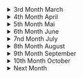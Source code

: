 <details><summary>3rd Month March</summary> 

##### 2022-03-03 
<details><summary>[[https://en.wikipedia.org/wiki/Cnidaria]] </summary>
---------------------------------------------------------------------------------------  

I had to think about how humans destroy coral reafs and how it must have felt to find out that corals and anomones are more closely related to humans than to plants... Then I had to think about how in the greek mythology the old goods were killed by the new goods and how this is somehow happening now with the new gods being humans and the old one corals, megafauna (see [[https://en.wikipedia.org/wiki/Megafauna#Megafaunal_mass_extinctions] and biodiversity in general. Then I thought about how we killed other old gods being other species of homo and how we might be killed by a new species (of homo?) the roboters. Then I thought a plot were the robots end up exterminating (human) life and who would kill them or what they would bring forth. Maybe organic life again just out of intrest which could then again evolve (faster?) create something human like and again kill their gods :) #scifi #nature #story
</details>
</details>
<details><summary>4th Month April</summary>

##### 2022-04-03
<details><summary>[[https://en.wikipedia.org/wiki/Psychological_drama]] </summary>
---------------------------------------------------------------------------------------  

Because of harsher Netflix rules I did some research on neon genesis evangelion. I wanted to know the names and reihenfolge of the sequel films, so I went to the wikipedia page. What stroke me the most about the anime is the psychological depth and focus. When I saw that this seems to be an entire genre, I rejoiced, because apart of sci-fi I'm not that into a lot a genres except maybe comedy. This wiki article, thus, represents a very good starting resource for new films. 
</details>

<details><summary> [Die Natur und Wir - Eine Kunstgeschichte (1/3)](https://www.youtube.com/watch?v=Pl8jkfrjAFU)</summary>
---------------------------------------------------------------------------------------  

Diese Dokumentation geht auf die Entwicklung des Menschen und vor allem auf die Entwicklung des Verhältnisses von Mensch und Natur aufgrund von Kunst ein. (Was für ein schrecklich verschachtelter Satz) Sie beginnt mit den ersten Höhlenmalerein und dem Animismus. "[Wortlautzitat] Wenn man sich als Teil der Natur sieht und man eine Seele hat, dann is der Gedankensprung nicht weit, dass Wind, Stein, Berg, Tier, Fluss auch eine Seele besitzten." Dies bildet vermutlich die Grundlage des Animismus, der überall auf der Welt verbreitet war. Es ist zu bemerken, dass in frühen Höhlenmalereien, keine Menschen abgebildet waren, sondern Tiere detailreich abgebildet waren. Einerseits mussten Tiere genau beobachtet werden um ihre Gewohnheiten zu kennen und von ihnen Leben zu können. Andererseits deutet das auch auf eine Verehrung der Tiere hin. Diese Kunst schaffend unterschieden sich unsere Vorfahren bereits erheblich von den übrigen Tieren. 
Einschneidend war die [neolithic revolution](https://en.wikipedia.org/wiki/Neolithic_Revolution), denn sie erlaubte es 
- dass Menschen nicht mit ihrem Jagdziel (Wild) umherziehen mussten/konnten
- dass 100% der Menschen bestimmter sozialer Schichten sich nicht mit Essensbeschaffung beschäftigen mussten 
- dass mehrere Menschen an einem Ort/Siedlung/Städten zusammen leben konnten. 
Seit der Neothelitschen Revolution gibt es zwei Ideenverschiebunge. Einerseits kann einem die Natur (als Werkzeug) zu Nutze gemacht werden, andererseits wird "das Land" in menschen geschaffen anthropocentrische Orte (Stadt), Essen bringendes Land (Felder) und Wildnis unterteilt. Drei Kunstwerke wurden dazu hervorgehoben: Die Maya Städte in Guatemala, die aufgrund der kultivierung von Mais möglich wurden, die ägyptischen Malereien, die Menschen zeigen, die mit Hilfe von Kühen den Acker Pflügen und die [Assyrische Löwenjagd](https://en.wikipedia.org/wiki/Lion_Hunt_of_Ashurbanipal), die ganz klar die Abgrenzung von Menschen und der übrigen Natur abgrenzt und als Mal der die Natur übertreffenden Menschen gelten soll. 

Als nächstes Beispiel wurden Hinduismus und Griechischer Polytheismus genannt, die für jede Naturerscheinung verschiedene Gottheiten hatten. Beim Hinduismus wurden Gottheiten oft als übermenschlich (Tierköpfe oder vielfache Armpaare) dargestellt (als Zeichen, dass sie von dem Menschen nicht gut begriffen werden können). Die Griechen hingegen stellten ihre Götter (so gut wie) immer in menschlicher Gestalt dar. Dies bezeugt, dass der Mensch weiter in den Mittelpunkt gerückt ist. Ein anderer Unterschied ist zum Hinduismus ist, dass and er Spitze des Pantheons der "Göttervater" Zeus sitzt, der als Himmelsgott Blitz und Donner mitverkörpert. 

Als nächstes wird aufs Christentum eingegangen, das wie das Judentum nur mehr einen Gott anhimmelt. In der Bibel heißt es in [Genesis 1.9:18?](https://www.bible.com/bible/51/GEN.9.DELUT) "[Wortlautzitat] Seid fruchtbar und vermehrt euch. Die Fische in allen Meere sowie die Tiere auf allen Kontinenten sollen euch Untertan seien.", was viel über das Verhältnis von Mensch zur (restlichen) Natur aussagt. 

Im China ab dem 7.Jahrhundert (Tang Dynastie) war eine fr"uhe Form des Tourismus' verbreitet:raus aus der Statd ins Umland. Einge der Gelehrten waren auch Mahler und malten die Landschaften, wobei sie den Fokus nicht auf die Menschen setzen und wenn diese vorkamen kaum sichtbar waren neben den riesigen Formationen aus Bergen und Seen. 

Im nahen Osten entstand derweilen eine neue Religion, der Islam. Es wird behauptet, dass im Korran steht, dass die Natur erforscht werden soll. Dadurch w"urde man "Gottes Hand" am nähesten kommen. Dadurch entstand viel Wissen auf den Gebieten der Astronomie, Mathematik und [Naturforschung](https://en.wikipedia.org/wiki/Ustad_Mansur#/media/File:Ustad_Mansur_Chameleon.jpg)
</details>

<details><summary>[ABI compatibility of OpenBSD](https://arccompute.com/blog/why-computers-suck-and-how-openbsd-makes-them-marginally-better/)</summary>
---------------------------------------------------------------------------------------  

Interesting article about Windows, Linux, MacOS X and OpenBSD. It is estimated that every 10k lines there is bug in the linux kerner. The Linux kernel and the "Windows kernel" consist of 100M and 500M lines, respectively. This is mainly because of backwards compatiblity due to different reasons. MacOS and OpenBSD on the otherside are not pressured into being backwards compatible and can therefore deprecate old features, introduce new features at their will and therefore have a much cleaner code base. OpenBSD even aims to have a threshold of number of lines which can be in ring 0 (highest security level?). 

Further BSD resources: [french IT ](https://www.bsdjobs.com/), [runBSD](https://web.archive.org/web/20190331141138/https://runbsd.info/), [Free vs Open](https://www.unixmen.com/freebsd-vs-openbsd/), [Free vs Open but short](https://unixsheikh.com/articles/choosing-between-openbsd-and-freebsd.html) and [reddit](https://www.reddit.com/r/freebsd/comments/khdluc/freebsd_vs_openbsd/)
After browsing these articles, I'm rather inclined to try OpenBSD as main operating system, but I still have to read some docs :)
</details>

##### 2022-04-6
<details><summary>[The Web Sucks](https://suckless.org/sucks/web/)</summary>
---------------------------------------------------------------------------------------  

from [sucks](https://suckless.org/sucks/) to [motherfuckingwebsite](http://motherfuckingwebsite.com/) to [bettermotherfuckingwebsite](http://bettermotherfuckingwebsite.com/) to [bestmotherfucking](http://bestmotherfucking.website/) and on the way visiting [txti](http://txti.es/) and [contrastrebillion](https://contrastrebellion.com/) for nice website inspirations. Will be included to [MiMDoBloP](https://github.com/pur80/mimdoblop).
</details>

##### 2022-04-07
<details><summary>"[I]t is not easy to say something new" - Michel Foucault, the archeology of knowledge (2002)</summary> 
---------------------------------------------------------------------------------------  

[Disciplining archaeology; the invention of South African prehistory, 1923-1953](https://journals.co.za/doi/pdf/10.10520/AJA02590190_696)
</details>

##### 2022-04-13
<details><summary>An Introduction to OpenBSD</summary> 
---------------------------------------------------------------------------------------  

[Video](https://yewtu.be/watch?v=EkDVKthufAM)
[Blog Post with Slides](https://blog.lambda.cx/posts/openbsd-introduction-talk/)
</details>

##### 2022-04-18
<details><summary>[Is Race Real?](https://www.sapiens.org/biology/is-race-real/)</summary>
---------------------------------------------------------------------------------------  

This article presented very interesting to me because I myself was indoctrinated by the 
old belief of genetic races, but it disproved many misconceptions which I had. 
- race is real but it's not genetic
- 0.88 out of 10,000 letters vary from human to human 
- variation of Eurasian single nucleotide mutation (SNM) is a subset of African SNM
- that means two African genome will differ more than one of those and a Eurasian(!)
- genetic difference is a function of geographic location and separation
- sickle cells are common in malaria plagued location (west-central-afrique, mediterranean, india...)
- one can't deduce race from bones or skulls 
</details>

<details><summary>[NixOS vs OpenBSD](https://dataswamp.org/~solene/2022-04-18-openbsd-vs-nixos.html)</summary>
---------------------------------------------------------------------------------------  

NixOS seems interesting and I should try it in a VM
</details>

<details><summary>[How to write better](https://news.ycombinator.com/item?id=31060362)</summary>
---------------------------------------------------------------------------------------  

1. One of the best ways to improve your writing is to learn how to cut out words that are not necessary  
2. Stuffy writing is bad writing! It lowers the power of your brain and mine!  
3. What words should you never use in writing? Words whose exact meanings you don’t know! Never use a word unless you know EXACTLY what it means  
4. If your writing is nonsense, maybe your thoughts are nonsense too!  
5. To keep things clear and readable: Put the main point of each paragraph in its first sentence  
6. Pretend you’re writing a textbook! That’s how I ended up writing so many books...Organizing knowledge Learning is a lot like writing a book  
7. I often write the introduction last, after I know what it will introduce!  
8. Never draw the reader’s eye to anything that is not the main point  
</details>

<details><summary>[Kwame Asare (Jacob Sam)](http://african-research.com/research/music/legends-of-ghanaian-highlife-music-kwame-asare-jacob-sam-1903-1950s/)</summary>
---------------------------------------------------------------------------------------  

Came accross this video [Palm-Wine Music (Jacob Sam Trio 1928)](https://yewtu.be/watch?v=IKRMNlCHhu4), from Richy Pitch - Ye fre mi richy pitch ep, from willhaben: 
Kwame Asare (Jacob Sam) was born in 1903 in Cape Coast. The first highlife guitarist was taught the guitar by a Kru Liberian seaman. His famous guitar style came from the two finger technique of playing the [sep[e]rewa](https://en.wikipedia.org/wiki/Seperewa), a traditional harp-lute. Asare was trained as a goldsmith and he moved to Kumasi where he formed the Kumasi Trio. Kwame Asare recorded the first Ghanaian highlife music known as “Yaa Amponsah”, now considered a guitar-band highlife classic, on the Zonophone Label in London in 1928 on their EZ series. Later he recorded for His Master’s Voice on their JZ series under the name of “Kwamin”. The 1928 recordings were in the Fante language. Kwame Asare died in the 1950s. Source: J. Collins, 1994, p.7-9;
</details>

<details><summary>[Palm wine Music](https://yewtu.be/watch?v=VW1wOA_9o4s) interview</summary>
---------------------------------------------------------------------------------------  

Who are your biggest inspirations?
- Palm wine music (PWM) was before highlife (emerged late 19th -early 20th century)
- Kumasi Trio 1928 first palm wine (PW) and recording in London
- Kumasi Trio: Jacob Sam (Kwame Asare), Kwa Kanta, Ma(rko) Bane b
- Kwah Mensa (nephew to Sam) also started his PW band 
- Kwabena Nyama and his PW band 
- [agya koo nimo](http://koonimo.org/koonimo.php?section=about) and [this article](https://www.modernghana.com/entertainment/21629/dr-agya-koo-nimothe-hero-this-generation-must-know.html)
- Agya Koo Nimo was the only person sustaining PWM at a certain time
- [Osei Korankye](https://oseikorankye.bandcamp.com/) contributed immensely to the sustainance of PWM
- Osei Korankye plays the seperewa 
</details>

<details><summary>Interview with Ghana's best Drummer</summary>
---------------------------------------------------------------------------------------  

https://yewtu.be/watch?v=Md09NyAmC8k
- talent is 10%, 90% is your attitude (towards the work)
- melody makes you come to a song, lyrics makes you stay
- what makes people get close to your song is the melody
- what will keep them listen to the song is the lyrics
</details>

##### 2022-04-25
<details><summary>The Greatest Lie ever told about Africans</summary>
---------------------------------------------------------------------------------------  

After watching [this video](https://www.yewtu.be/watch?v=Hs5yXgus0VQ) I wanted to find a 
written version of this very informative article. And I found it at 
[africanspeaks4aafrica](https://www.africaspeaks4africa.net/the-greatest-lie-ever-told-about-africans/)
, but it was only the transcript of first dozens seconds. But Continue reading [at webarchive](https://web.archive.org/web/20210418202445/https://www.weloveafrica.net/the-greatest-lie-ever-told-about-africans/)
</details>

##### 2022-04-27
<details><summary>[The Tao of Backup](http://taobackup.com/)</summary>
---------------------------------------------------------------------------------------  

</details>

<details><summary>African Renaissance</summary>
---------------------------------------------------------------------------------------  

https://www.blackpast.org/african-american-history/1997-idea-african-renaissance-myth-or-reality/
In one of [HomeTeam History](https://yewtu.be/channel/UC12lU5ymIvSpgl8KntDQUQA)'s videos he mentioned the african renaissance.
So, I wanted to look for a definition. [This article](https://www.blackpast.org/african-american-history/1997-idea-african-renaissance-myth-or-reality/) was what I found. But that made me understand, that I was rather looking for the African Classic.
</details>

</details>

<details><summary>5th Month Mai </summary>
=======================================================================================  

##### 2022-05-01
<details><summary>[SEO Optimization](https://stevepenny.com/seo-website-redesign/)</summary>
---------------------------------------------------------------------------------------  

</details>

##### 2022-05-06
<details><summary>Central African Republic Adopts Bitcoin</summary>
---------------------------------------------------------------------------------------  

[CAR adopts Bitcoin](https://afrolegends.com/2022/04/29/central-african-republic-car-adopts-bitcoin-as-a-national-currency/)
Second nation after El Salvador. Let's see how this will develop after [EU making it harder to buy anonymously](https://bitcoin-2go.de/wallet-verbot-eu-tfr-zustimmung/)
</details>

##### 2022-05-12
<details><summary>Talented Tenth - Du Bois</summary>
---------------------------------------------------------------------------------------  

[wiki:Talented Tenth](https://en.wikipedia.org/wiki/The_Talented_Tenth)
when closing tabs: "college educated African Americans should set their personal interests aside and use their education to better their communities."
[classical education](https://en.wikipedia.org/wiki/Classical_education_movement) vs. [industrial education](https://en.wikipedia.org/wiki/Industrial_education). 
"However, it was viewed as a step in the wrong direction, a threat of reverting to the old ways of thinking, and continued to promote elitism."[source](https://doi.org/10.2478/abcsj-2013-0002)
Actual citate from Du Bois Taented Tenth: "The Negro *race*, like all races, is going to be saved by its exceptional *men*." 
"The potential Talented Tenth of today is a 'me generation,' not the 'we generation' of the past." [source](https://digitalcommons.northgeorgia.edu/papersandpubs/vol2/iss1/9)
</details>

<details><summary>[Akɔm keseɛ](https://yewtu.be/channel/UCrZTTa_VqLKCq5-SYi5_PZw)</summary>
---------------------------------------------------------------------------------------  

</details>

##### 2022-05-13
<details><summary>**Chez Moi** de *Casey*</summary>
---------------------------------------------------------------------------------------  

"*Connais-tu Frantz Fanon, Aimé Césaire
Eugène Mona et Ti Emile ?*"
Aimé Césaire cocreated the "negritude" movement. In his [Discourse sur le colonialism](https://en.wikipedia.org/wiki/Discourse_on_Colonialism) (his response to **The Tempest**) he writes about coloniasim from the colonized view. 
"*it is ironic that colonizers hoped to rid the countries they colonized of “savages” but in reality, by killing, raping, and destroying the land in which those “savages” lived on, they were themselves savages.*"
"*Hitler differed in the eyes of the Europeans because he "applied to Europe colonialist procedures which until then had been reserved exclusively for the Arabs of Algeria, the 'coolies' of India and the 'niggers' of Africa", meaning that, by persecuting white Europeans, Hitler produced violence most commonly reserved for non-white populations.*"
</details>

##### 2022-05-14
<details><summary>Nature: is decolonization losing all meaning?</summary>
---------------------------------------------------------------------------------------  

https://www.nature.com/articles/d41586-022-01149-5
what does decolonization mean? 
"*We read books. I Write what I Like by Steve Biko. Books by Toni Morrison, and Malcolm X, and Audre Lorde.*" - Paballo Chauke
"*It means we have to tackle the history and the politics behind science, that we usually use science as “Trust the science, science is better than religion. Science is pure science is good knowledge.”
But if you really go back who finds, science who were the scientists in the past, who came up with eugenics, who, literally science has been used to kill and destroy the world. And I think, until we get to a point of admitting that we'll never decolonize science globally or in Africa, as well.*" - PC

"*There's local knowledge systems, there's different ways of learning and of teaching that don't include formal ways, or standard ways of doing.*" - PC
</details>

<details><summary>Sibeth Ndiaye Emmanuel Macron</summary>
---------------------------------------------------------------------------------------  

https://www.nytimes.com/2019/10/02/style/sibeth-ndiaye-emmanuel-macron-france.html
absurdities from the life of strong black woman
</details>

<details><summary>Black Women and Colonial Fantasies in Nineteenth-Century France</summary>
---------------------------------------------------------------------------------------  

https://www.aaihs.org/black-women-and-colonial-fantasies-in-nineteenth-century-france/
anhand von three black women 
</details>

##### 2022-05-16
<details><summary>[Frantz Fanon](https://en.wikipedia.org/wiki/Frantz_Fanon)</summary>
---------------------------------------------------------------------------------------  

"There comes a time when silence becomes dishonesty."
"mastery of language [of the white/colonizer] for the sake of recognition as white reflects a dependency that subordinates the black's humanity" - Black Skin, White Masks
"A Negro behaves differently with a white man than with another Negro. That this self-division is a direct result of colonialist subjugation is beyond question."
A main theme is decolonialisation. This shocking [graphic](https://en.wikipedia.org/wiki/File:African_nations_order_of_independence_1950-1993.gif) lead to a whole world graphic with still colonized parts of the word would be cool. 
**He** was "dialectical opponent of nonviolence" and in **Les damnés de la terre** he "defends the right of a colonized people to use violence to gain independence." which is in stark contrast to Ghandi, who inspired the indian independence which inspired ghanian soldiers fighting for GB. "How can you fight for freedo if you yourself are not free?" - Indian to Ghanaian soldiers ~1950 (source?)
"A third example is the idea that the natives (African Americans) should be constructing new social systems rather than participating in the systems created by the settler population. Ture and Hamilton contend that "black people should create rather than imitate" (144)." - from **Black Power: the politics of liberation in america**, which was largely influenced by **FF**.
*'Ngũgĩ goes so far to argue in Decolonizing the Mind (1992) that it is "impossible to understand what informs African writing" without reading Fanon's Wretched of the Earth.'*
</details>

<details><summary>Kiswahili: Africas Most spoken Language</summary>
---------------------------------------------------------------------------------------  

https://nation.africa/kenya/news/the-story-of-how-swahili-became-africa-s-most-spoken-language-3725834
[Ayi Kwei Armah](https://en.wikipedia.org/wiki/Ayi_Kwei_Armah) called for Kiswahili as continental language. 
Adopted by African Union (AU), Southern African Development Community (SADC) and East African Community (EAC) as official language. And spoken in multiple countries. 
</details>

##### 2022-05-17
<details><summary>The Reason Europeans Erased Africans from History</summary>
---------------------------------------------------------------------------------------  

[link](https://yewtu.be/watch?v=m1VtnOrcC80)
bcs they enslaved them and it's easier to enslave a nobody. 
if you don't have a history you're a nobody and nobody will remorse you. 
difference between self esteem and group esteem. 
</details>
 
<details><summary>Why Did Europeans Enslave Africans</summary>
---------------------------------------------------------------------------------------  

[link](https://yewtu.be/watch?v=opUDFaqNgXc)
Europe was poor in end of middle age. Ppl at top wanted more money. 
Planting Money Crops did the trick, but needed cheap working force. 
First on islands? Then in America, but enslaved locals knew the 
terrain and were prone to revolte and flee. War and killed by plagues. 
So imported africans, which didn't know terrain. Later needed to justify 
the enslavement as europeans were mainly christian -> racism 
</details>

<details><summary>"First" Contact Between Europe and Africa</summary>
---------------------------------------------------------------------------------------  

[link](https://yewtu.be/watch?v=MV80a_Ohe_c)
barely contact before 15th century. 
Lateen sail made possible to sail against wind and go south on african shore. 
Portugal captured 4 men from boat from cap verde. 
Next time, wanted to raid a town 
Next encounter they were attacked immediately. Duh. 19 of 28 dead
</details>

<details><summary>[How Europe Twisted History to Destroy African Culture](https://yewtu.be/watch?v=R6_j8SWQ50g)</summary>
---------------------------------------------------------------------------------------  

</details>

<details><summary>[If Ancient Africans Were So Great, How Did We Get Conquered?](https://yewtu.be/watch?v=QvIWsbQjlCc)
</summary>
---------------------------------------------------------------------------------------  

</details>

##### 2202-05-21
<details><summary>VIM spell checking</summary>
---------------------------------------------------------------------------------------  

[link](https://jeromebelleman.gitlab.io/posts/publishing/vimspell/)
`:set spell`
`[,s` previous wrongly spelled word
`],s` next wrongly spelled word
`z,=` show correct options
`z,g` add word to word list at `~/.vim/spell/*add`
</details>

<details><summary>LibreLingo</summary>
---------------------------------------------------------------------------------------  

[Blog post](https://dev.to/kantord/why-i-built-librelingo-280o)
[Github](https://github.com/LibreLingo/LibreLingo)
[WebApp](https://librelingo.app/)
</details>

##### 2022-05-22
<details><summary>[Stick to the basics and you can go pretty far](https://adhesivetapelabel.com/testing/infrared-spectroscopy-can-measure-film-thickness-in-the-worlds-of-adhesives-tapes-labels/)</summary>
---------------------------------------------------------------------------------------  

</details>

##### 2022-05-23
<details><summary>[Computer Poetry: poetriX](http://bregman.dartmouth.edu/turingtests/poetix)</summary>
---------------------------------------------------------------------------------------  

</details>

##### 2022-05-25
<details><summary>How Europe Twisted History to Destroy African Culture</summary>
---------------------------------------------------------------------------------------  

[video](https://yewtu.be/watch?v=R6_j8SWQ50g)
Q: Why the grand attempt to manipulate or distort history?
A: It was done to justify slave trade and colonisation. In order to justify these dustily acts, Europe needed to fabricate a history which emphasizes its presumed superiority and minimize contributions of all other groups and people. 
</details>

<details><summary>Unserdeutsch</summary>
---------------------------------------------------------------------------------------  

[link](https://en.wikipedia.org/wiki/Unserdeutsch)
</details>

=======
##### 2022-05-31
<details><summary>Star Trek Chronologisch</summary>
-----------------------------------------------------------------------------------------

https://www.likeitis93.com/star-trek-so-schaut-man-serien-filme-chronologisch-korrekt/
</details>

</details>

<details><summary>6th Month June</summary>

##### 2022-06-01
<details><summary>My students cheated... A lot</summary>
-----------------------------------------------------------------------------------------

https://crumplab.com/articles/blog/post_994_5_26_22_cheating/index.html
</details>

##### 2022-06-03
<details><summary>What is AI and where will it lead to in the next 100 years?</summary>
---------------------------------------------------------------------------------------  

https://ai100.stanford.edu/2016-report/preface
Plus another deep plunge into AI: https://github.com/owainlewis/awesome-artificial-intelligence
</details>

=======
##### 2022-06-07
<details><summary>Selfcontrol</summary>
---------------------------------------------------------------------------------------  

https://www.reddit.com/r/GetMotivated/comments/8ai05o/discussion_your_selfcontrol_is_your_most/
summary of https://effectiviology.com/stanford-marshmallow-experiment-self-control-willpower/
gaining self controll in small things will lead to gaining self control in big things
</details>

<details><summary>African Spirituality</summary>
---------------------------------------------------------------------------------------  

Who Africans prayed to before slavery explained https://yewtu.be/watch?v=8H1KA4b508s
we are drops of the ocean, and not different/seperate from the ocean (god), so we have to cultivate an relationship
So turn inward! You are powerfull and have the power to create
</details>

<details><summary>Five tips for understanding and managing your emotions to build flourishing connections</summary>
---------------------------------------------------------------------------------------  

https://www.nature.com/articles/d41586-021-00711-x
- Identify your emotions
- Consider your response
- Be empathetic 
- Listen actively
- Master your body language
</details>

<details><summary>Three Kinds of Friendships</summary>
---------------------------------------------------------------------------------------  

[Source of inspiration](https://yewtu.be/watch?v=H2eRwnK6yOs) friendships  
23.06.2021 ~ 16:30 ~ 30C ~ Prater
Es gibt drei Arten von Freundschaften: Nutzfreundschaften, Genussfreundschaften, Gutfreundschaften (Aristoteles)
Bei Nutzfreundschaften ziehen beide Parteien einen Nutzen davon; z.B.: zwischen Mitarbeiter, Geschäftspartnern. 
Bei Genussfreundschaften geniessen beide etwas, wie zB Sport, Kultur, Spiele, Drogen,...
Beide Freundschaften verklingen sobald die bindende Komponente verloren geht. Diese Komponente kann auch das Gegenwirken der Einsamkeit sein. 

Die 3. Kategorie an Freunschaften ist, wenn man nur an der Persoenlichkeit des jwewils anderen erfreut ist. 
Dazu muss man zu sich selbst allerdings erst in einer Gutfreundschaft (echten Freundschaft) sein; 
also alleine sein können mit seinen Gedanken; also auch ohne Ablenkungen wie zB etwaige Bildschirme. 
Gutfreundschaften entstehen allerdings nicht plötzlich  und spontan, sondern über längereZeit. 
Deshalb sitz ich auf einer Bank abseits der Praterhauptallee. 

“All of humanity's problems stem from man's inability to sit quietly in a room alone.”
― Blaise Pascal, Pensées from https://yewtu.be/watch?v=KGCc1cUbx90
</details>

##### 2022-06-9
<details><summary>Sew a bow tie</summary>
---------------------------------------------------------------------------------------  

https://www.tie-a-tie.net/make-a-bow-tie/
</details>

##### 2022-06-17
<details><summary>Cross Talk (Crosstalk)</summary>
---------------------------------------------------------------------------------------  

https://www.fluentin3months.com/crosstalk/
both partners talk in their native language and one can concentrate on understanding
rather than what and how one will say next. 
</details>

<details><summary>AI says it's sentient concious</summary>
---------------------------------------------------------------------------------------  

[this](https://yewtu.be/watch?v=xvNvj7ku5pY) creeped my out, but luckily I saw 
[John Searle's talk](https://yewtu.be/rHKwIYsPXLg) nearly to the end. 
A lot of the same arguments can be found in [this article](http://thecslewis-studygroup.org/wp-content/uploads/2017/11/I-Married-A-Computer.pdf) by John Searle. 
The main argument is that we are merely creating a simulation and no replication of consciousness. 
That simulation of consciousness is like the simulation of the verdauung. We can't feed it pizza. 
That AI will behaupten that it is conscious and that it will keep arguing with people that 
it is conscious, but it is easy to tell a computer it should say, that it is conscious: 
*adf*
```
python3 print("I am conscious")
```
Searle argues, that there is observer-independent intelligence 
(humans, dogs, who have an internal psychological life) and observer-relative intelligence
(Deep Blue, pocket calculator, which are just human made tools).
*"A better name for 'artificial intelligence' would have been 'simulated cognition'."*
</details>

<details><summary>Humans - Snails - Ants - who's related more closely - tree of life</summary>
---------------------------------------------------------------------------------------  

I found the answer [here](https://www.onezoom.org)  
insects are closer related to molluscs than to to any Deuterostomes/Chrodates/(Bony) Vertebrates/Tetrapods/Mammals

#zoomable 
./.\.  
/./.\
H.S.A  
</details>

##### 2022-06-22
<details><summary>Racial dialogue</summary>
---------------------------------------------------------------------------------------  

https://medium.com/progressively-speaking/message-to-white-allies-from-a-black-racial-dialogue-expert-youre-doing-it-wrong-39c09b3908a5
*"Before you say anything [...], it’s vital to figure out what you want to accomplish. If you are not clear on your intentions, it will be difficult to make good choices about what to do."*
</details>

<details><summary>Allie VS Accomplice</summary>
---------------------------------------------------------------------------------------  

https://ready.web.unc.edu/section-1-foundations/module-13-allies-antiracism/
</details>

<details><summary>Toki Pona</summary>
---------------------------------------------------------------------------------------  

A minimal conlang with 120 words and 14 letters
[official website](https://tokipona.org/)
and [Blinry's xkcd](https://blinry.org/toki-pona-xkcd/)
[12 lessons of toki pona](https://yewtu.be/playlist?list=PLjOmpMyMxd8T9lZjF36c4mn4YgwZ4ToT6) 
The [article](https://blog.duolingo.com/language-similarities/) which led me to find toki pona.  
Minimal English and Minimal Chinese [exist](https://intranet.secure.griffith.edu.au/schools-departments/natural-semantic-metalanguage/minimal-english/what-is-minimal-english)  
There is also [toki ma](https://toki-ma.com/), the world language which adds some words for practical reasons.
</details>

##### 2022-06-21
<details><summary>No, Machine Learning is not just glorified Statistics</summary>
---------------------------------------------------------------------------------------  

[https://towardsdatascience.com/no-machine-learning-is-not-just-glorified-statistics-26d3952234e3](article) say: ML uses statistics, but isn't the same just like physics is not just hyped maths. 
</details>

##### 2022-06-23
<details><summary>Snow On Tha Bluff</summary>
---------------------------------------------------------------------------------------  

https://yewtu.be/watch?v=fG6fZhowGPY
https://www.nme.com/en_au/features/no-name-j-cole-snow-on-tha-bluff-book-club-chance-the-rapper-beef-cancelled-2691407
https://www.complex.com/music/2020/05/noname-favorite-rappers-silence-george-floyd-death
https://www.revolt.tv/2020/6/18/21296306/noname-song-33-song
https://jezebel.com/noname-says-her-platform-pushes-her-to-be-more-radical-1845072179
https://www.blackenterprise.com/chicago-rapper-noname-launches-book-club-celebrating-writers-of-color/
https://www.complex.com/music/2020/07/noname-leader-twitter-unfollow-j-cole
https://en.wikipedia.org/wiki/Noname_(rapper)#2019%E2%80%93present:\_Factory_Baby_and_hiatus
</details>

</details>


<details><summary>7nd Month July</summary>

##### 2022-07-06
<details><summary>The importance of stupidity in scientific researc</summary>
---------------------------------------------------------------------------------------  

Try to feel dumb
https://journals.biologists.com/jcs/article/121/11/1771/30038/The-importance-of-stupidity-in-scientific-research
</details>

<details><summary>Git Branching Tutorial </summary>
---------------------------------------------------------------------------------------  

https://learngitbranching.js.org/
</details>

<details><summary>@Google's sentient AIT (2022-06-17)</summary>
---------------------------------------------------------------------------------------  

https://yewtu.be/watch?v=kgCUn4fQTsc
He wants to start an conversation about that: 
- only a hand full of people decide what the AI will say, which will influence how a lot of ppl think
- these decision are made by very few ppl behind closed doors
- google has a policy of not creating a sentient AI
- google seems to stop discussions about the AI's XXX
</details>

##### 2022-07-07
<details><summary>Drawing Guessing Game online</summary>
---------------------------------------------------------------------------------------  

https://skribbl.io/
</details>

<details><summary>Bear Blog</summary>
---------------------------------------------------------------------------------------  

https://github.com/HermanMartinus/bearblog/
cool bear faces 
alternative to mimdoblop? 
also have a look at hermans blog https://herman.bearblog.dev/blog/
</details>

##### 2022-07-11
<details><summary>Lumumbas Tooth</summary>
---------------------------------------------------------------------------------------  

https://www.africaspeaks4africa.net/belgium-returns-patrice-lumumbas-tooth-to-family-61-years-after-his-murder/
Lumumba was the Kwame Nkrumah of Democratic Republic of the Congo (DRC) 
</details>

<details><summary>US military base in Ghana</summary>
---------------------------------------------------------------------------------------  

https://peoplesdispatch.org/2022/06/15/why-does-the-united-states-have-a-military-base-in-ghana/
- US soldiers don't need a passport to einreisen
- US soldiers will not be untersucht at einreise
- US soldiers have more rights than diplomats 
- US soldiers can't be verklagen after killing Ghanians or destroying their property 
- US soldiers have been seen arriving and departing on the Accra airport 
- The CIA was part of the 1966 putch against Kwame Nkrumah
</details>

##### 2022-07-13
<details><summary>War of the Talent</summary>
---------------------------------------------------------------------------------------  

https://www.fastcompany.com/34512/war-talent
McKinsey Co study: in 15 years 15% less 35-45 yo ppl 
with 4% growth of US economy that's 25% more demand
</details>

<details><summary>The Night Watch - James Mickens</summary>
---------------------------------------------------------------------------------------  

https://www.usenix.org/system/files/1311_05-08_mickens.pdf
why systems programmers are cool
see also https://mickens.seas.harvard.edu/wisdom-james-mickens
HCI Human-Computer-Interaction
</details>

<details><summary>Fela Kuti's predecessor</summary>
---------------------------------------------------------------------------------------  

https://theconversation.com/the-legacy-of-nigerian-music-star-orlando-julius-must-not-be-overlooked-181857
</details>

##### 2022-07-20
<details><summary>How Google got to rolling Linux releases for Desktops</summary>
---------------------------------------------------------------------------------------  

https://cloud.google.com/blog/topics/developers-practitioners/how-google-got-to-rolling-linux-releases-for-desktops
gLinux, Goobuntu
SRE = site reliability enginerring 
https://www.redhat.com/en/topics/devops/what-is-sre
</details>


##### 2022-07-22
<details><summary>Githubs Awesome</summary>
---------------------------------------------------------------------------------------  

https://github.com/hackerkid/Mind-Expanding-Books 
from https://github.com/topics/awesome
and maybe I should switch CMS (content managing system) from [Mimdoblop](https://github.com/pur80a/MiMDoBloP) to [grav](https://github.com/pur80a/MiMDoBloP) or anything PHP+MD (markdown)
from https://github.com/ziadoz/awesome-php
</details>

<details><summary>Deduction vs Induction</summary>
---------------------------------------------------------------------------------------  

Both deduction and Induction are [Inference](https://en.wikipedia.org/wiki/Inference)
[Induction](https://en.wikipedia.org/wiki/Inductive_reasoning) is from a few to all and is probable. 
E.g.:  All men I've seen are mortal. All men are mortal.
[Deduction](https://en.wikipedia.org/wiki/Deductive_reasoning) is from all to a few and always true.
E.g.: All men are mortal. Sokrates is a man. Sokrates is mortal.
</details>

##### 2022-07-26
<details><summary>Molekular robotik</summary>
---------------------------------------------------------------------------------------  

[artikel](https://www.spektrum.de/news/nanorobotik-forscher-bauen-winzigen-motor-aus-dna/2043004)
</details>

##### 2022-07-29
<details><summary>Thomas Sankara</summary>
---------------------------------------------------------------------------------------  

https://www.polemics-magazine.com/int/jazz-rivalry-and-revolution-the-unfinished-story-of-thomas-sankara
About the former President of Burkina Faso Thomas Sankara 
and his sad political legacy 
about his 
</details>

</details>

<details><summary>8th Month August</summary>

##### 2022-08-01
<details><summary>monkey type</summary>
---------------------------------------------------------------------------------------  

https://monkeytype.com/  
type fast  
alternatively https://typetest.io  
</details>

<details><summary>Palm Galaxy</summary>
---------------------------------------------------------------------------------------  

[Palm Galaxy](https://boardgamegeek.com/thread/2618163/article/37224908#37224908)  
I'm waiting. [Palm Laboratory](https://boardgamegeek.com/boardgame/354335/palm-laboratory) looks like a retheme   
See also the [kickstarter](https://www.kickstarter.com/projects/portaldragon/colab-relaunch)
</details>

##### 2022-08-02
<details><summary>The Evolution of Life by Anthöny Pain</summary>
---------------------------------------------------------------------------------------  

Best Dokumentation
https://yewtu.be/watch?v=1lfOTF4MjaU&list=PLZFljdk_R2dZ6FltWKg-UyzBj7mtr9X0F&index=0
</details>

<details><summary>Künstliche Metaloenzyme</summary>
---------------------------------------------------------------------------------------  

https://www.spektrum.de/news/metalloenzyme-der-traum-von-der-mikrobiellen-chemiefabrik/2043790
</details>

##### 2022-08-03
<details><summary>ABCD</summary>
---------------------------------------------------------------------------------------  

[American-Born Confused Desi](https://en.wikipedia.org/wiki/American-Born_Confused_Desi) 
I came across this term in ["India World"](https://www.tor.com/2022/06/01/india-world-amit-gupta/) by Amit Gupta.
Coming from a [blog entry](https://superamit.substack.com/p/short-stories-how-much-do-you-make) of him desribing his journey of writing and publishing the short story.
</details>

##### 2022-08-12
<details><summary>Tiramisu recipe</summary>
---------------------------------------------------------------------------------------  

[from here](https://www.recipesfromitaly.com/tiramisu-original-italian-recipe/)
works great, tasts great, uses whole eggs
</details>

<details><summary>Raben Hirne</summary>
---------------------------------------------------------------------------------------  

https://www.spektrum.de/news/zoologie-die-evolution-des-vogelgehirns/2048829
</details>

##### 2022-08-15
<details><summary>I chose me I'm sorry</summary>
---------------------------------------------------------------------------------------  

[blog post](https://codingfearlessly.com/i-choose-me-im-sorry)
A personal account about, self-awareness, therapy and Kendricks 2022 album. 
</details>

<details><summary>In Between Applause</summary>
---------------------------------------------------------------------------------------  

[blog post](https://codingfearlessly.com/in-between-applause)
how to make a presentation
</details>

<details><summary>How to write blog posts</summary>
---------------------------------------------------------------------------------------  

[blog post](https://codingfearlessly.com/how-i-write)
</details>

<details><summary>School of thought</summary>
---------------------------------------------------------------------------------------  

[website](https://www.schoolofthought.org/)
after watching [this video](https://yewtu.be/6dluwVks444)
with linkse to: 

- [yourfallacy.is](https://yourlogicalfallacyis.com/)
- [yourbias.is](https://yourbias.is/)
- [therulesofcivilconversation.org](https://therulesofcivilconversation.org/)
- [freelearninglist.org](https://freelearninglist.org/)
</details>

##### 2022-08-19
<details><summary>Ebo Taylor</summary>
---------------------------------------------------------------------------------------  

https://thevinylfactory.com/features/ebo-taylor-interview/
Ebo Taylor was together with Fela Kuti in London. Both studies music there. 
"Along with jazz, James Brown and funk brought changes to my music. Fela introduced it to Nigerian music and I did the same sort of thing in Ghana.” - E.T.
lead me to the unofficial hymne of ghana: [Yen ara asase ni](https://learnakan.com/ephraim-amu-yen-ara-asase-ni/) 
</details>

##### 2022-08-22
<details><summary>Uganda's tiny computers</summary>
---------------------------------------------------------------------------------------  

[blog](https://www.africanews.com/2022/08/15/ugandans-manufacture-low-energy-consumption-computers/)
A Ugandan engeneer created a small raspberrypi like computer which costs under 100$ 
</details>

##### 2022-08-25
<details><summary>Hedonism Asceticism and Poeticism</summary>
https://lukesmith.xyz/articles/hedonism-asceticism-and-the-hermetic-answer/
---------------------------------------------------------------------------------------  

</details>

##### 2022-08-26
<details><summary>Laptop Power Management</summary>
---------------------------------------------------------------------------------------  

https://christitus.com/laptop-power-management/
and 
https://github.com/AdnanHodzic/auto-cpufreq 
which nearly bricked my X1CarbonG6
see also https://wiki.archlinux.org/title/Laptop
</details>

##### 2022-08-27
<details><summary>Persönlichkeit verändern ein Leben lang</summary>
---------------------------------------------------------------------------------------  

[spektrum.de](https://www.spektrum.de/news/wir-koennen-uns-aktiv-veraendern-ein-leben-lang/2051703)
Wir verändern uns wegen neuen sozialen Rollen. 
Mehr wenn wir zu arbeiten beginnen als wenn wir ein Kind bekommen, weil uns leute auf die finger schauen. 
Die Big Five der Persönlichkeit: 

- Offenheit für Erfahrungen
- Gewissenhaftigkeit
- Extraversion
- Verträglichkeit 
- emotionale Stabilität

Interessante Frage: 

- Welche Stärken habe ich? 
- Woraus kann ich im Alltag Kraft schöpfen? 
- Was macht mich glücklich?
- Was habe ich schon alles erreicht? 
- Welche Herausforderungen habe ich gemeistert? 
- Worauf bin ich stolz?

um sich zu veränder hilft es sehr sich konrekte dinge vorzunehmen

mehr gibt es im Buch "Woran wir wachsen. Welche Lebensereignisse unsere Persönlichkeit prägen und was uns wirklich weiterbringt" von *Eva Asselmann*

</details>

##### 2022-08-29
<details><summary>Where are you from?</summary>
---------------------------------------------------------------------------------------  

[Taiye Selasi's TED talk](https://www.ted.com/talks/taiye_selasi_don_t_ask_where_i_m_from_ask_where_i_m_a_local)
Nationality is a construct invented around 400 years ago (Benedict Anderson - Imagined Communities, Version 2006 )
What do we seek when asking "Where are you from?"
We are asking about nationality and power associated with the country. 
We are asking about some idea rather than a reality, the human experience. 
Where are you local seeks the experience rather than nationality. 
3 Rs: Ritual, Relationships and Restrictions
[nice summary](https://www.huffpost.com/entry/where-are-you-really-from_b_8248446)
</details>

<details><summary>Reading fast, well, widely</summary>
---------------------------------------------------------------------------------------  

[driverlesscrocodile's blog](https://www.driverlesscrocodile.com/books-and-recommendations/tyler-cowen-on-reading-fast-reading-well-and-reading-widely/)
read a lot 
After the 3rd chapter you'll know if it's worth your time. 
You will learn to read well by reading a lot and becoming addicted. 
Best reading is focused reading when you try to answer a question. 
Imagine you having a podcast and asking: "What am I going to ask them?"
Often there is no best book. Rather ask for a portfolio about the subject. 
You should read at least one book about an area you don't give a damn about. 

Also [read the originals](https://www.driverlesscrocodile.com/books-and-recommendations/c-s-lewis-on-reading-the-originals/)
</details>

<details><summary>Interaction Effects in Statistics</summary>
---------------------------------------------------------------------------------------  

[explained by Jim Frost](https://statisticsbyjim.com/regression/interaction-effects/)
</details>

<details><summary>Ghost Hunting</summary>
---------------------------------------------------------------------------------------  

Ghost Hunting [By Jim Frost](https://statisticsbyjim.com/fun/ghost-hunting-statistics/)
with statistics
more statistics by Jim:  
[Hypothesis testing](https://statisticsbyjim.com/hypothesis-testing/hypothesis-tests-significance-levels-alpha-p-values/)
</details>

<details><summary>Wlan kabel im Test</summary>
---------------------------------------------------------------------------------------  

[Tetsbericht](https://www.sir-apfelot.de/wireless-lan-kabel-5993/)   
Zusammensetztun: 80% Stickstoff, 20% Sauerstoff 
</details>

</details>


<details><summary>9th Month September</summary> 

##### 2022-09-06
<details><summary>Statistics with R</summary>
---------------------------------------------------------------------------------------  

Articl://bookdown.org/mikemahoney218/LectureBook/basic-statistics-using-r.html
</details>

##### 2022-09-09
<details><summary>Unusual Deaths</summary>
---------------------------------------------------------------------------------------  

[wiki](https://en.wikipedia.org/wiki/List_of_unusual_deaths)
thanks to Lovro, who pointed out this wiki article 
</details>

<details><summary>Mpemba-Effekt #physik #thermodynamic #cool</summary>
---------------------------------------------------------------------------------------  

[spektrum.de](https://www.spektrum.de/news/mpemba-effekt-friert-heisses-wasser-schneller-als-kaltes/2054358)
friert warmes wasser schneller als kalte? Ein tanzanian teenager gab dem Effekt seinen Namen
</details>

<details><summary>Fremdsprachen lernen leicht gemacht</summary>
---------------------------------------------------------------------------------------  

[spektrum.de](https://www.spektrum.de/news/wie-erwachsene-am-besten-fremdsprachen-lernen/2041930)
S
</details>

<details><summary>History of African Cuisins</summary>
---------------------------------------------------------------------------------------  

[qz.com](https://qz.com/how-west-african-cuisines-originated-and-developed-over-1849449285)
</details>

##### 2022-09-10
<details><summary>Kneipen</summary>
--------------------------------------------------------------------------------------- 

[Spektrum.de](https://www.spektrum.de/news/hydrotherapie-kneipp-ist-kein-becken-sondern-ein-konzept/2037415)
Kalt warm Wasser Gefäße  
Zu kalt duschen führt zu gegenreaktion sodass einem wieder warm wird danach 
Also nicht zu kalt und eine bestimmte mindest Zeit kalt duschen. 
</details>

<details><summary>Food and Education in Africa</summary> 
---------------------------------------------------------------------------------------  

[food](https://www.africa.com/africa-needs-more-action-fewer-words-to-secure-food-and-nutrition/)
[education](https://www.africa.com/president-of-ghana-nana-akufo-addo-calls-for-regional-action-on-attacks-on-education-in-west-africa/)
</details>

##### 2022-09-13
<details><summary>African Roots of Capoeira Angola</summary>
---------------------------------------------------------------------------------------  

[africa.com](https://www.africa.com/the-roots-of-capoeira-angola/)
[bbc.co.uk](https://www.bbc.co.uk/news/world-africa-57429972)
</details>

<details><summary>Genetics of the TransAtlantic Slave Trade</summary>
---------------------------------------------------------------------------------------  

[cell.com]( https://www.cell.com/ajhg/fulltext/S0002-9297(20)30200-7 )
</details>

<details><summary>The Biologist and the Radio</summary>
---------------------------------------------------------------------------------------  

Can a biologist fix a radio?
[cell.com](https://www.cell.com/cancer-cell/pdf/S1535-6108(02)00133-2.pdf)
</details>

##### 2022-09-14
<details><summary>Travel and Trade in Afirca</summary>
---------------------------------------------------------------------------------------  

[Border between Namibia and Botswana](https://www.africa.com/namibia-and-botswana-ditch-passports-to-ease-travel/)
[African Free Trade](https://www.africa.com/wtos-ngozi-calls-for-free-trade-in-africa-2/)
</details>

<details><summary>The Power of Rituals</summary>
---------------------------------------------------------------------------------------  

[TED talk by Dimitris Xygalatas](https://yewtu.be/watch?v=IrjCLvSQ_cw)
- rituals increase donatieness (the more painful ther donatier)
- rituals increase group belonging 
- rituals can synchronize experience and feelings
- rituals lower stress 
</details>

<details><summary>Kitong Kiass</summary>
---------------------------------------------------------------------------------------  

**Unser Erbe/Erinnerung - Notre heritage/mémoire:**  
Aujourd'hui j'étais à la presentation de la livre "War das jetzt rassistisch?"(est-ce que c'était racist?) oú j'ai rencontré le mec de [AfirEuroText](https://www.afrieurotext.at/?lang=en). 
J'ai lui demander comment la langue s'appelle qui est utilisé pour l'intitulé [colloque RRR](https://www.blackaustria.info/2022/08/17/raubkunst_aus_afrika/). 
[Yangben](https://www.webonary.org/yangben/overview/introduction/?lang=en) est une langue camerounaise parlée par environment 2-3 milles gens. 
Ça veut dire ce qu'elle est [en voie de disparition](https://fr.wikipedia.org/wiki/Langues_en_voie_de_disparition). 
En fait c'était difficil a trouver information sur cette langue, mais j'ai trouvé une [dictionaire yangben](https://www.webonary.org/yangben/?lang=en). 
Seulement avaic l'information ce que j'ai trouvé sur [webonary.org](https://www.webonary.org/yangben/overview/introduction/?lang=en), je suis devenu capable à découvrir une [site wikipedia](https://en.wikipedia.org/wiki/Central_Yambasa_language) où la langue est mentionné. 
Je n'ai pas même decouvert Yangben sur la site wiki au sujet de [les langues au Cameroun](https://en.wikipedia.org/wiki/Languages_of_Cameroon)
</details>

##### 2022-09-15
<details><summary>Ab wann ist man zu alt zum Sprachen Lernen?</summary>
---------------------------------------------------------------------------------------  

laut [spektrum.de](https://www.spektrum.de/news/warum-man-nie-zu-alt-ist-um-eine-fremdsprache-zu-lernen/2039968) nie!
Es gibt keine "critical period" fürs Sprache-Lernen, aber sehr wohl fürs Aussprache Lernen. 
Die Motivation und die Lernumgebung sind sehr wichtig. 
Sprechen mit Muttersprachlern steigert motivation und selbstbewusstsein. 
</details>

##### 2022-09-20
<details><summary>Traditional Ghanaian Games</summary>
---------------------------------------------------------------------------------------  

[Ampe](https://yewtu.be/3Ihkxy2BXAw?t=41)
search for traditional ghana game on yewtu.be for more

</details>

<details><summary>Capoeira e Candomblé</summary>
---------------------------------------------------------------------------------------  

[Candomblé em Berlim](https://candomble-berlin.de/) und [Forum Brasil](https://forum-brasil.de/brasilianisches-portugiesisch/)
[Capoeira Angola in Bremen mit Mestre Perna](https://capoeira-angola-bremen.de/) (auch auf [insta](https://www.instagram.com/centro_cultural_cazua/)
Mestre Forro unterrichtet in Hanover und hatte ein [Ngoma](http://mgh-gneisenau.de/ngoma-capoeira-angola/)-Tshirt an. Corridos findet man bei den Berlinern [Mukanda]( https://mukanda-capoeira-angola.com/music/#corridos) und auch Bantu Kosmologie

</details>

##### 2022-09-24
<details><summary>Sonne Mond Sterne</summary>
---------------------------------------------------------------------------------------  

[Mondauf- und -untergang](https://www.timeanddate.de/mond/oesterreich/wien)  
[Mondphasen](https://www.timeanddate.de/mond/phasen/oesterreich/wien)  
[Sonnenauf- und -untergang](https://www.timeanddate.de/sonne/oesterreich/wien)  
</details>

##### 2022-09-26
<details><summary>International Day for the Elmination of Racial Discrimination</summary>
---------------------------------------------------------------------------------------  

I stumbled accross [www.afrikanet.info](afrikanet.info) when doing some follow up reasearch on Kitong-Kiass-3RRR. It was this [interview with Ama Mazama](https://www.blackaustria.info/2021/11/05/ama-mazama-die-europaeische-erfahrung-ist-keine-universelle/)
- since 1966 by United Nations 
- date bcs of commemoration of victims of 1960 peaceful demonstration against apartheid (69 dead through fire)
- every year a special topic is chosen 
- The International Decade for People of African Descent that began on January 1, 2015 and will culminate on December 31, 2024. Its theme focuses on recognition, justice and equitable development. *(not much can be seen)*
</details>

<details><summary>Nelson Mandela</summary>
---------------------------------------------------------------------------------------  

[blackaustri.info](https://www.blackaustria.info/2021/10/26/zum-tod-von-nelson-mandela/) und die [englishe version](https://www.blackaustria.info/2021/10/26/mandela-joined-the-ancestors/)
über die begreiung und den Tod Nelson Mandelas. Hat mir gezeit wie wenig ich über Mandela weiß. 
To do ist mehr über die, die vor mir kamen heraus finden, ihre Gedanken und struggles. 
Nur wenn man weiss woher man kommt, kann man wissen wohin man geht.
Mandela, Frantz Fanon, Aimé Césaire, Achille Mbembe etc. 
</details>

##### 2022-09-28
<details><summary>PinePhone Pro</summary>
---------------------------------------------------------------------------------------  

A PinePhone got available on willhaben  
So I played with the thought of buying it and read [this hopeful review](https://news.itsfoss.com/pinephone-review/).  
Which is in stark contrast to [this review](https://yewtu.be/watch?v=dk1nwrA0yJE) by CTT.   
Or should I go with an other phone for Linux mobile [(see this review)](https://tuxphones.com/best-linux-phones-buying-guide-2022/)
The window manager [SXMO](sxmo.org) seems very interesting (see [Linux mobile DEs](https://tuxphones.com/mobile-linux-phone-desktop-environments-de-comparison-interfaces/)
Also, this review is a bit hope breaking: [Mobile Linux Dying](https://yewtu.be/watch?v=GSfR3uHbh60)
</details>

<details><summary>R and statistics Tutorial</summary>
---------------------------------------------------------------------------------------  

- https://bookdown.org/mikemahoney218/IDEAR/basic-statistics-using-r.html#models-and-tests
- https://online.stat.psu.edu/statprogram/undergraduate-studies
- [thourough tutorial with posthoc test](https://statsandr.com/blog/anova-in-r/)
- [MANOVA](https://www.statology.org/manova-in-r/)
</details>

##### 2022-09-30
<details><summary>Motivation and Inspiration </summary>
---------------------------------------------------------------------------------------  

**Motiva**  

Machbar ist gut  
Sei auf der Hut  
Nimm dir nicht zu viel vor  
Sonst haut's dich auf's Ohr  

**Inspira**  
Mehr lesen als schreiben  
Mehr hören als sagen  
Wird dich dazu treiben  
Neue Sachen zu wagen  

1. Write things down - our brains are for having ideas, not holding them. 
2. Take a second to pause before you respond. Become less reactive 
3. Read something every dauy. Even just one page 
4. Write something every day. Even just one paragraph 
5. Automate and batch as much as you can. Our brains have more room to be creative when they're not constantly making decisions. 
6. Get some sun on your skin as early as you can in the day. 
7. When your brain hurts. Stop working. Take a quick break to disconnect and recharge. 
8. Limit your to-do list to the top 3 most important tasks of the day. 
9. Write down anything that resonates with you. 
10. Break down goals into the smallest steps possible. 
11. Value your time above all else. 
12. Find hobbies that engage your mind and soul - do them as often as you can. 
13. Place your phone outside the room while you're working. 
14. Track everything you do for one day to the minute. Find where the time sinks are. 
15. Stop comparing you behind the scenes to everyone else's highlight reel. 
16. Be bored more often. Our minds get the best ideas when they are allowed to wander. 
17. Listen more than you speak. 
18. Create more than you consume. 
19. Compliment more than you complain. 
20. Delete apps you don't use. 
21. Donate clothes you don't wear. 
22. Serve others as much as you can. This is powerful source of happiness. 
23. Make habit of reaching out to old friends. 
24. Never say "yes" simply because you feel obligated. 
25. Take care of your information diet - Junk info hurt our brains like junk food hurts our bodies. 
26. Look at your phone less, look people's eyes more. 
27. Revisit things that have brought you joy in the past. They will probably do it again. 
28. Set time limits on tasks. User "Parkinson's Law" in your favor. 
29. Remember peoples's names and use them often. 
30. Remember you're going to die one day. 

</details>

</details>
<details><summary>10th Month October</summary> 

##### 2022-10-07
<details><summary>Umweltschaedliches Holz Verbrennen</summary>
---------------------------------------------------------------------------------------  

[spektrum.de](https://www.spektrum.de/news/holzoefen-der-qualm-der-energiekrise/2064264)
- holz verbrennen führt zu viel feinstaub als Öl und Gas, weil es unvollstaendig verbrennt
- holz verbrennen fürht zu mehr CO2 pro Joul
</details>

##### 2022-10-12
<details><summary>Medjay from Siwa Oasis</summary>
---------------------------------------------------------------------------------------  

On Saturday 08.10.2022 I was attempting to continue write about [Kiton Kiass](https://blog.wlankabel.at/2022/09/26/kitong-kiass-3rrr/). 
It was quite noisy at **frisch getanzt** and difficult to concentrate. 
So I got stuck in the first few lines of my notes at the word *white-supremacism*. 
I looked it up on [wiki](https://en.wikipedia.org/wiki/White_supremacy) and to my half delight they use "white supremacism" too. 
My attention got pulled to the [Nuwaubian Nation]( https://en.wikipedia.org/wiki/Nuwaubian_Nation) via [Black supremacism](https://en.wikipedia.org/wiki/Black_supremacy). 
[Kevin](https://www.instagram.com/table.kevin/) who was sitting next to me, noticed that the script looked like ??? from [Siwa](https://en.wikipedia.org/wiki/Siwa_Oasis)/[Medjay](https://en.wikipedia.org/wiki/Medjay) as known from [Assassins Creed Origin](https://yewtu.be/cK4iAjzAoas). 
Whereas I compared the [script](https://en.wikipedia.org/wiki/Nuwaubian_Nation#/media/File:Nuwaubic.png) to the early [phoenecian alphabet](https://blog.wlankabel.at/2022/08/14/origin-of-writing/).
</details>

<details><summary>Colonizing via Plate</summary>
---------------------------------------------------------------------------------------  

started with [this twitter thread](https://www.sotwe.com/tweet/1566357378358034433):

Today, the native people of all European colonies suffer from higher risks of serious and chronic diseases than their colonisers, and it's all a result of European food colonialism.  
When the Spanish colonised the Americas, they mainly ate bread, red meat, and wine. Meanwhile, the natives had thriving agriculture, growing pumpkins, corn, avocadoes, and pumpkins. To the Europeans, this indigenous diet was inferior because vegetables were poverty food in Spain.  
When Europeans started getting sick and dying Christopher Columbus claimed it was because of a lack of healthy European foods. So, the Europeans brought sheep, cows, and pigs. The animals ate the local crops, and the Europeans stole land so they could grow grapes and wheat.  
The Europeans believed that without their "right foods," they would die or, even worse, they would become like indigenous people. They introduced the colonial idea of "right foods" (superior European foods) vs. "wrong foods" (inferior Indigenous foods).  
As they had no more land to grow their own food, the indigenous Americans starved and became malnourished and were therefore forced to consume European food to survive. Spanish women commanded native women to cook Spanish dishes, which perpetuated colonial cuisine.  
In North America, the British wanted to dominate native Americans so they could colonise and control their land. So they resolved to cut off the locals' primary source of food and clothing: the bison. The British hunted the bison, killed them, and left their carcasses to rot.  
The British decimated the bison from 30 million to only a few hundred. With no food and clothing security, many indigenous Americans were herded to European-assigned reserves where they were fed heavily processed, fatty and starchy unnatural food products like fry bread (vetkoek)  
Today, native Americans are 177% more likely to die from diabetes. They further suffer from obesity, which results in heart disease, diabetes, hypertension, infertility, cirrhosis, strokes, neurodegenerative diseases, and malignant neoplasms.  
When the British arrived in Australia, they forced the indigenous people into reserves. The natives could no longer hunt and fish to feed themselves and their diets were replaced with artificial European foods. They were given rations of white flour, sugar, tea, and alcohol.  
In Palestine, Israelis forbid the natives from moving around in the landscape and foraging za’atar (wild thyme) which is key in their diet and cuisine. This is a control strategy deployed by Israel in the name of environmental preservation.  
Psychiatry Research found that a "Western diet "high in fat, fried, and composed of processed flour and dairy products is linked to a higher risk of depression. Moving away from Western foods and towards seafood, fruits, vegetables and unprocessed grains lowers the risk.  
When Britain annexed east Africa, the future Kenya, they were met with resistance, so they suppressed the opposition using the control of food by burning hut and crops and killing livestock to quell dissent. Natives were forced to go live in arid, unproductive lands.  
The British colonial govt used white settlers to introduce commercial agricultural production as the primary driver of the colonial economy. The British colonial state seized land, livestock and other assets from natives and gave them to the settlers to control food sufficiency.  
Cash crop farming became the primary source of income for the settlers, who exploited the cheap land and the large African forced labour. The colonialists forced Africans to work on their farms and this facilitated the introduction of European food crops.  
 frican workers in settler farms were paid in sacks of maize because of its easy access and availability in the colony. When the Africans returned to the reserves, they introduced maize into their subsistence farming systems.  
The introduction of maize into the colony quickly turned maize meal into the native's primary staple crop and replaced indigenous crops like millet, tubers, legumes, and kale, which were the staple foods in local traditional farming systems.  
As the British were hogging more and more land, Kenyans favoured cash crops instead of subsistence farming. This commercialisation deprived future generations of traditional knowledge of their own food and its preparation.   
Essentially, the introduction of commercialised colonial farming systems led to the loss of teachings about indigenous plants and cultural exchanges through indigenous markets. African farming systems and traditional practices were lost forever, and cultural norms were destroyed.  
Sources: 
https://www.theelephant.info/culture/2019/09/27/culinary-imperialism-and-the-hierarchies-of-food/  
https://www.bbc.com/news/world-australia-53436225  
https://thefunambulist.net/magazine/politics-of-food/food-as-evidence-of-colonialism-and-the-capitalocene-with-cooking-sections  
https://borgenproject.org/native-american-reservations/  
https://foodispower.org/our-food-choices/colonization-food-and-the-practice-of-eating/  
</details>

<details><summary>Akan in Jamaica</summary>
---------------------------------------------------------------------------------------  

[Kromanti](https://yewtu.be/TBKoDaR12UQ?t=233) and https://en.wikipedia.org/wiki/Kromanti_dance  
[Akan and Patwa/Patio](https://yewtu.be/L4hA9_gl_Gg)  
</details>

##### 2022-10-17
<details><summary>bleistift.blog</summary>
---------------------------------------------------------------------------------------  

[a cute blog about pencils](https://bleistift.blog/about/), which I came accross when wanting to find out which polymer are pencil mines/leads 
</details>

##### 2022-10-18
<details><summary>dplyr and dfply</summary>
---------------------------------------------------------------------------------------  

I fell in love with the R package dplyr after doing ANOVA and MARS analysis in R.  
I wanted to revive nad clean my ML script for the MA and was looking for a similar package for python.  
[Allen Akinkule's article](https://allenkunle.me/dplyr-style-data-manipulation-in-python) pointed me in the correct direction.  
</details>

##### 2022-10-19
<details><summary>Afterthought of the Queens Death</summary>
---------------------------------------------------------------------------------------  

https://www.theelephant.info/op-eds/2022/09/24/why-kenyans-are-not-mourning-the-queen/
when britain abolished slavery 1882, there were 40k salve "owners" in britain. 
at the berlin-conference 1884-1885 africa was split and europeans embarked to colonize africa, hereby unleashing another form of slavery on Africans.
in 1923 the british forcefully took the most fertile part of the Rift Valley and "dislocated"the locals to "reserves" where they were expeted to pay taxes to a government which just stole 5.2 acres from them. 
</details>

<details><summary>African Crops</summary>
---------------------------------------------------------------------------------------  

https://www.science.org/doi/10.1126/science.364.6439.422  
yam (Dioscorea rotundata), pearl millet (Cenchrus americanus), rice (Oryza glaberrima) and sorgum (see also 2022-10-12: Colonizing via Plate/Cuisine)
https://qz.com/africa/1689421/the-history-of-jollof-rice-in-west-africa-and-the-banter/  
https://qz.com/how-west-african-cuisines-originated-and-developed-over-1849449285  
https://www.africa.com/how-west-african-cuisines-originated-and-developed-over-centuries/  
</details>

<details><summary>Zangelewa</summary>
---------------------------------------------------------------------------------------  

Cet article a decrit ce que j'ai pensé quand j'ai ecouté le chanson Zangalewa pour le premiere foie. 
L'article claims que cet chanson de guére est retrouvé en toute l'Afrique, mais le video qui montre Jerry Rawlings (ex-president du Ghana) motivant une troupe avec une chanson qui est tré s similair à Zangalewa. # Shakira
</details>

##### 2022-10-21
<details><summary>Cheikh Anta Diop</summary>
---------------------------------------------------------------------------------------  

Je veux lire ce livre mais j'ai oublié son intitulé exact et le nom du auteur. En trouvant les deux j'ai trouvé cet article que je veux lire et cette autre livre:
["Nations Negres et Cultures" is a Bible of African history](
https://face2faceafrica.com/article/why-negro-nations-and-cultures-by-cheikh-anta-diop-is-a-bible-of-african-history)   
[brainwashed the book](https://archive.org/details/brainwashed-challenging-the-myth-of-black-inferiority1/mode/2up)
</details>

<details><summary>Leopold Senghor</summary>
---------------------------------------------------------------------------------------  

[Article](https://face2faceafrica.com/article/whenever-you-walk-tall-and-proud-in-your-black-skin-say-thanks-to-leopold-senghor) 
Leopold Senghor was the first president of Senegal and together with Aimé Cesair creater of the Negritude movement. 
</details>

##### 2022-10-22
<details><summary>Qui etait Cheikh Anta Diop?</summary>
---------------------------------------------------------------------------------------  

[Dans ce video](https://yewtu.be/watch?v=p5ux1dU_E9w) on demand: Connais-tu: 
- l'impire de mali ou la centre du commerce à Timbouctou
- la reinne Nzinga
- l'emperor Mansa Musa l'homme plus riche de l'histoire
- le premier medcine Imotop 
- Soultan Ibrahim Njoya un roi du Cameroun qui a intventé sa propre escriture
</details>

<details><summary>Le vie de Aimé Cesaire</summary>
---------------------------------------------------------------------------------------  

https://yewtu.be/watch?v=wWjDNB8yKas
"Ma bouche sera la bouche des malheurs qui n'ont point de bouche."
</details>

<details><summary>2. Weltkrieg bis 1970er</summary>
---------------------------------------------------------------------------------------  

https://www.spektrum.de/news/holdouts-die-japanischen-soldaten-die-das-kriegsende-verpassten/2068893
</details>

<details><summary>Kurze Geschichte des Konsums and Verbots von Hanf</summary>
---------------------------------------------------------------------------------------  

https://www.spektrum.de/news/wie-ein-einziger-mann-das-weltweite-cannabis-verbot-durchsetzte/2069184  
»Die Nixon-Kampagne 1968 und die darauf folgende Nixon-Regierung hatte zwei Feinde: die linken Kriegsgegner und die Schwarzen. Verstehen Sie, was ich damit sagen will? Wir wussten, dass wir es nicht verbieten konnten, gegen den Krieg oder Schwarz zu sein, aber dadurch, dass wir die Öffentlichkeit dazu brachten, die Hippies mit Marihuana und die Schwarzen mit Heroin zu assoziieren, und beides heftig bestraften, konnten wir diese Gruppen diskreditieren. Wir konnten ihre Anführer verhaften, ihre Wohnungen durchsuchen, ihre Versammlungen beenden und sie so Abend für Abend in den Nachrichten verunglimpfen.« Und Ehrlicher setzte noch eins drauf: »Wussten wir, dass wir über die Drogen gelogen haben? Natürlich wussten wir das!«
</details>

##### 2022-10-24
<details><summary>From Musician to Developler</summary>
---------------------------------------------------------------------------------------  

https://www.freecodecamp.org/news/python-string-format-python-s-print-format-example/  
The author of the article tells you how she made the transition and provides a lot of resources. 
</details>

##### 2022-10-28
<details><summary>Cheikh Anta Diop (CAD)- Human Origin</summary>
---------------------------------------------------------------------------------------  

https://yewtu.be/watch?v=ZvtxGN79muY  
inter view with CAD in french and english about the 
**origin of humans**  
 - 6 human species 
 - only 3 exited Africa 
 - early human anthropology: [monogenetism](https://unknownhumanorigins.weebly.com/monogenetic-theory.html) (one source of mankind) vs polycentrism (which was used to explain differences) 
 - [fake british missing link](https://yewtu.be/ZvtxGN79muY?t=2041) ([Piltdown Man](https://en.wikipedia.org/wiki/Piltdown_Man)) to support polycentrism 

**origin of civilisation**
 - the egyptian played the same role for africa as the greco-roman civilization for europe
 - african renaissance must take this as a starting point for humanities 
 - it's fine to learn the history of others but you must know your own before 

**Short history of Ancient Egypt**  
 - the [Tassili Mountain Rock Paintings](https://africanrockart.org/wp-content/uploads/2013/11/Coulson-article-A10-proof.pdf) show the (black) people, plant and animal life which had enough water to maintain hippos.
 - the climate changed and the inhabitants in search of water had to move to the south and east (Nil which provided fertile lands )
 - there we see the remains of the oldest, most inventive, longest lasting hochkultur of the antiquity. 
 - often assumed that egyptian culture exist in a vacuum 
 - 650BC the Nubian kings who had subdued egypt moved the capital south to [Meroe](https://en.wikipedia.org/wiki/Mero%C3%AB)

</details>

##### 2022-11-06
<details><summary>Angola-Bresil-Portugal Páscoa et ses deux maris</summary>
---------------------------------------------------------------------------------------  

La absurdité de cette histoire est imense: 
Une femme de l'Angola qui etait mariée est asservite. 
Aprés les Protugais la font franchir l'Atlantique involuntairement elle arrive à devenire libre de nouveau. 
Aprés cette horreur elle veux recomencer une nouvelle vie et remarie, 
mais l'eglise la fait franchir l'Atlantique de nouveau pour un tribunal parce-qu'elle a remarié. 
[article original sur ce livre](https://97land.com/une-esclave-face-au-tribunal-de-la-foi/)
</details>

<details><summary>Serge Romana</summary>
---------------------------------------------------------------------------------------  

[premiere rencontre](https://podcast.duolingo.com/episode-82-un-jour-de-commemoration-a-day-of-remembrance)   
[un court article avant le nouveuo loi](https://la1ere.francetvinfo.fr/serge-romana-cm98-la-fondation-esclavage-et-reconciliation-envisage-de-construire-un-recit-commun-358109.html)  
Serge a batu jusqu'au dit de commémoirisation est parlé au l'assemblée nationale. 
Mais il semblait qu'il n'y a pas de votes suffisantes alors il a decidé a faire und [grève de la faim](https://www.rci.fm/deuxiles/infos/Societe/Serge-Romana-entame-une-greve-de-la-faim) et il a finalement reucit à son but. 
According to [wikipedia](https://en.wikipedia.org/wiki/Public_holidays_in_France), there is still no national holiday for the reconaisance of salvery. si triste
</details>

##### 2022-11-18
<details><summary>Quit Coffee</summary>
---------------------------------------------------------------------------------------  

https://toggl.com/blog/quit-coffee  
Too much coffe is bad, but how much is to much? 
Find out by quitting (temporarily). 
Moderate amount of coffee [lowers risk of heart diseases and Alzheimer](https://www.hopkinsmedicine.org/health/wellness-and-prevention/9-reasons-why-the-right-amount-of-coffee-is-good-for-you)
</details>

##### 2022-11-21
<details><summary>Fourier Transform</summary>
---------------------------------------------------------------------------------------  

FT for detecting if seismic waves due to earth quakes or (nuclear) explosions.  
[source: spektrum.de](https://www.spektrum.de/kolumne/fast-fourier-transformation-ein-algorithmus-fuer-den-weltfrieden/2078001)
</details>

<details><summary>Archimedes</summary>
---------------------------------------------------------------------------------------  

Codex is the name for a book (in contrast to a papyrus role)
Around 500 roles came out of style and codices were the new thing. 
Only works survived this time which were popular at this time 
since only they were copied. 
Further more, to survive the midle age, the text must have been interesting to medievil 
monks, who did not fancy Archimedes texts.   
[source: spektrum.de](https://www.spektrum.de/kolumne/kleine-geschichte-eines-vermoderten-werks-von-archimedes/2077974) 
and the [website](http://www.archimedespalimpsest.org/) of the original copy.
</details>

<details><summary>Wie Wasser ohne Salz?</summary>
---------------------------------------------------------------------------------------  

Q: Wie wasser ohne salz, wenn kein Bergeis und kein Regen?   
A: Entsalzungsanlagen
2030 gibt es 40% weniger Angebot and Frischwassser als Nachfrage besteht. 
Aber küstengelegene Entsalzungsanlagen töten maritimes Leben! 
Salzgehalt von bis zu 0.05% is süßwasser, aber nur bis 0.01 Trinkempfehlung und 
Landwirtschaft bis max 0.02% Salzanteil. 
Sogar Grundwasser teilweise bis 5% NaCl. 
Im Binnnegebiet aber leider noch nicht effizient, weil Sole (pro Liter Trinkwasser
fallen 1.6 Liter höher Konzentriertest NaCl wasser) wird an Küste mit meerwasser gemischt 
und zurückgepumpt, aber im Landesinneren ist die Entsorgung sehr teuer. 

"Die [DME](https://www.di-dme.de/) gilt als einer der Weltführer in Sachen Beratung, Bewertung und Datensammlung zum Thema Desalination. Ihr Geschäftsführer Claus Mertes beziffert den jährlichen Wachstum des Marktes für solche Anlagen auf bis zu 15 Prozent. »Im Moment werden durch Entsalzung rund eine halbe Milliarde Menschen mit Trinkwasser versorgt«, so Mertes."

Zwei arten von entsalzung: Umkehrosmose und thermisch (verdampfen und kondensieren). 
Ein weiteres Problem sind Energieaufwand pro Liter. 
Der Energieaufwand kann zwar minimiert werden doch leider gibt es ein physikalisches Limit, 
was die umkehrosmose genau so obsolet machen wird wie die termische Desalinierung jetzt schon ist. 
Es benötigt also einen Paradigmenwechsel: vielleicht Graphen mit Löchern von der Größe 
sodass nur Wassermoleküle sich durchbewegen können. Ist NaCl nicht kleiner als H2O? 
Vielleicht spielt der Hydratationsradius der Ionen eine Rolle. 
Andere alternative ist nicht das wasser herauszudrücken, sondern die 3% Salz zu entfernen. 
Kapazitive Deionisation (CDI) oder flow-elektrode capacitive deionisation (FCDI) verwenden 
eine poröse (große Oberfläche) Elektrode, die die Ionen elektrostatisch anzieht. 
Weiter Methode ist: [temperature swing solvent extraction (TSSE)](https://yiplab-h2o-e-env.eee.columbia.edu/research-projects/temperature-swing-solvent-extraction-membrane-less-and-non-evaporative) 
</details>

<details><summary>Mice only react on ketamine given my male humans</summary>
---------------------------------------------------------------------------------------  

[source: spektrum.de](https://www.spektrum.de/news/ketamin-maeuse-meiden-maennerduft/2075922)
Mice prefere the smell of females to that of males. 
The human male smell stresses the mice and influence the wirkung of ketamin on the mice brains. 
Thus only when males give ketamine to the mice, the antidepressive Wirkung is observed. 
</details>

<details><summary>Mastodon reviews</summary>
---------------------------------------------------------------------------------------  

- [german, text](https://www.spektrum.de/news/ketamin-maeuse-meiden-maennerduft/2075922)
- [english, text, for scientist](https://www.nature.com/articles/d41586-022-03552-4)
- [english, text, for scientist](https://www.nature.com/articles/d41586-022-03668-7)
- [english, video](https://yewtu.be/watch?v=osYo-lodvwg)

</details>

<details><summary>Zwaarter Piet, Blackface today in europe</summary>
---------------------------------------------------------------------------------------  

[source:scilogs.spektrum.de](https://scilogs.spektrum.de/menschen-bilder/zwarte-piet-rassistisch-oder-nicht/)  
</details>

##### 2022-11-22
<details><summary>Überlichtgeschwindigkeit</summary>
---------------------------------------------------------------------------------------  

[source: spektrum.de](https://www.spektrum.de/kolumne/die-mathematik-ueberlichtschneller-teilchen/2075274) 
wenn sich Partikel in ein Medium eintreten und mit einer Geschwindigkeit, 
die schenller als die Lichtgeschwindigkeit c von elektromagnetischen Wellen in diesem Medium ist, 
dann bewegen sie sich mit Überlichtgeschwindigkeit. 
Dabei entsteht eine Strahlung ausgehend von den Atomen, an denen sich die geladenen Partikel vorbeibewegen.
</details>

<details><summary>Friendships over the course of the life</summary>

---------------------------------------------------------------------------------------  

[source: theatlantic.com](https://www.theatlantic.com/health/archive/2015/10/how-friendships-change-over-time-in-adulthood/411466/)  
This is what people want from friendships no matter their age: 
- Somebody to talk to
- someone to depend on
- someone to enjoy

Different stages: 
- As a kid a friend is someone to play with 
- As a young adult a friend is someone you can be intimate with. A young adult puts approx 20-24 weekly hours into socializing. Colleges are a very good nurturing ground. As youngster your social network is the most dense, but then over time it thins out as friends move to other cities, countries or continents.
- as a adult one gets more demanding on your time. One is more likely to spend time at a kids play or an "important" business trip than catching up with friends. That's why we tend to befriend people we already are friendly with like co-workers or parents of kid's friends. But also, one better knows what one like, with what one doesn't want to waste time. But fear not, the busyness across life is a parabola. 
- In old age we again start to cherish friendships more and get in touch with old friends.

**What makes friendships last for a life** 
- If friends communicate similarly (insiders) measured by a word guessing game (like Taboo)
- If friends communicate over several channels: in-person, mail, Signal, sharing Snapchat or insta stories.

**Friendships may be categorized into**: 
- active (if in touch regularly; if getting in touch for emotional support wouldn't be weird; if you know what's up in their life)
- dormant (if has history; if no contact at the moment, but still think of as friend; if would be happy to hear from them and meet if in same city)
- commemorative (if not expect to hear from them or see (ever again); if were important at one point; if still think of as friend)
</details>

<details><summary>Why truffle oil is a fraud?</summary>
---------------------------------------------------------------------------------------  

- Truffle flavor is actually just extracted 2,4-dithiapentane CH3-S-CH2-S-CH3 from oil...
- Natural flavor can be any flavor extracted from any animal or plant.
- real truffles are very expensive 10k$/kg and very mild.
- real truffles are very seasonal 15.Sept - Jan.
- decorative truffles are tasteless 
</details>

</details>
<details><summary>Next Month</summary> 

##### Future Date
<details><summary>Next Article</summary>
---------------------------------------------------------------------------------------  

</details>

</details>
